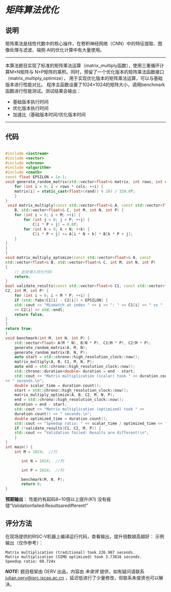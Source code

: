 # *矩阵算法优化*

## **说明**
矩阵乘法是线性代数中的核⼼操作，在卷积神经⽹络（CNN）中的特征提取、图像处理与滤波、端侧
AI的优化计算中有⼤量使⽤。

---

本算法题⽬实现了标准的矩阵乘法运算（matrix_multiply函数），使⽤三重循环计算M×N矩阵与
N×P矩阵的乘积。同时，预留了⼀个优化版本的矩阵乘法函数接⼝（matrix_multiply_optimize），
⽤于实现优化版本的矩阵乘法运算，可以与基础版本进⾏性能对⽐。
程序主函数设置了1024×1024的矩阵⼤⼩，调⽤benchmark函数进⾏性能测试。测试结果会输出：
- 基础版本执⾏时间
- 优化版本执⾏时间
- 加速⽐（基础版本时间/优化版本时间

---

## **代码**
```CPP

#include <iostream>
#include <vector>
#include <chrono>
#include <algorithm>
#include <cmath>
const float EPSILON = 1e-1;
void generate_random_matrix(std::vector<float>& matrix, int rows, int cols) {
	for (int i = 0; i < rows * cols; ++i) {
	matrix[i] = static_cast<float>(rand() % 20) / 320.0f;
	}
}
 void matrix_multiply(const std::vector<float>& A, const std::vector<float>&
	B, std::vector<float>& C, int M, int N, int P) {
	for (int i = 0; i < M; ++i) {
		for (int j = 0; j < P; ++j) {
			C[i * P + j] = 0.0f;
		for (int k = 0; k < N; ++k) {
			C[i * P + j] += A[i * N + k] * B[k * P + j];
	}
}
}
}
void matrix_multiply_optimize(const std::vector<float>& A, const
std::vector<float>& B, std::vector<float>& C, int M, int N, int P)
{
	// 此处填入优化代码
	return;
}
bool validate_results(const std::vector<float>& C1, const std::vector<float>&
C2, int M, int P) {
	for (int i = 0; i < M * P; ++i) {
	if (std::fabs(C1[i] - C2[i]) > EPSILON) {
	std::cout << "Mismatch at index " << i << ": " << C1[i] << " vs "
	<< C2[i] << std::endl;
	return false;
}
}
return true;
}
void benchmark(int M, int N, int P) {
	std::vector<float> A(M * N), B(N * P), C1(M * P), C2(M * P);
	generate_random_matrix(A, M, N);
	generate_random_matrix(B, N, P);
	auto start = std::chrono::high_resolution_clock::now();
	matrix_multiply(A, B, C1, M, N, P);
	auto end = std::chrono::high_resolution_clock::now();
	std::chrono::duration<double> duration = end - start;
	std::cout << "Matrix multiplication (scalar) took " << duration.count()
<< " seconds.\n";
	double scalar_time = duration.count();
	start = std::chrono::high_resolution_clock::now();
	matrix_multiply_optimize(A, B, C2, M, N, P);
	end = std::chrono::high_resolution_clock::now();
	duration = end - start;
	std::cout << "Matrix multiplication (optimized) took " <<
	duration.count() << " seconds.\n";
	double optimized_time = duration.count();
	std::cout << "Speedup ratio: " << scalar_time / optimized_time << "x\n";
	if (!validate_results(C1, C2, M, P)) {
	std::cout << "Validation failed: Results are different!\n";
	}
}
int main() {
	int M = 1024;  //⾏

       int N = 1024;  //列

       int P = 1024;  //列

       benchmark(M, N, P);
       return 0;
}

```

**预期输出**：
性能约有起码8~10倍以上提升(K1)
没有报错“Validationfailed:Resultsaredifferent!”

## **评分方法**
在现场提供的RISC-V机器上编译运⾏代码，查看输出，提升倍数越⾼越好：
⽰例输出（仅作参考）：
```shell
Matrix multiplication (traditional) took 226.987 seconds.
Matrix multiplication (SIMD optimized) took 3.73816 seconds.
Speedup ratio: 60.724x
```

**_NOTE:_**  题目框架由 OERV 出品，内容由 *朱俊贤* 提供，如有疑问请联系 julian.oerv@isrc.iscas.ac.cn ，延迟低进行了少量修改，但联系朱俊贤也可以解决。